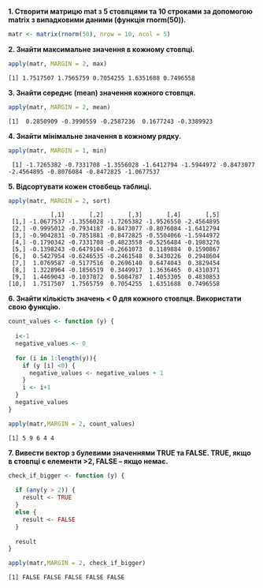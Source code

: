 **1.	Створити матрицю mat з 5 стовпцями та 10 строками за допомогою matrix з випадковими даними (функція rnorm(50)).**
``` r
matr <- matrix(rnorm(50), nrow = 10, ncol = 5)
```

**2.	Знайти максимальне значення в кожному стовпці.**
``` r
apply(matr, MARGIN = 2, max)
```
```
[1] 1.7517507 1.7565759 0.7054255 1.6351688 0.7496558
```

**3.	Знайти середнє (mean) значення кожного стовпця.**
``` r
apply(matr, MARGIN = 2, mean)
```
```
[1]  0.2850909 -0.3990559 -0.2587236  0.1677243 -0.3389923
```


**4.	Знайти мінімальне значення в кожному рядку.**
``` r
apply(matr, MARGIN = 1, min)
```
```
 [1] -1.7265382 -0.7331708 -1.3556028 -1.6412794 -1.5944972 -0.8473077 -2.4564895 -0.8076084 -0.8472825 -1.0677537
```

**5.	Відсортувати кожен стовбець таблиці.**
``` r
apply(matr, MARGIN = 2, sort)
```
```
            [,1]       [,2]       [,3]       [,4]       [,5]
 [1,] -1.0677537 -1.3556028 -1.7265382 -1.9526550 -2.4564895
 [2,] -0.9995012 -0.7934187 -0.8473077 -0.8076084 -1.6412794
 [3,] -0.9042831 -0.7851881 -0.8472825 -0.5504066 -1.5944972
 [4,] -0.1790342 -0.7331708 -0.4823558 -0.5256484 -0.1983276
 [5,] -0.1398243 -0.6479104 -0.2661073  0.1189884  0.1590867
 [6,]  0.5427954 -0.6246535 -0.2461548  0.3430226  0.2948604
 [7,]  1.0769587 -0.5177516  0.2696140  0.6474043  0.3829454
 [8,]  1.3228964 -0.1856519  0.3449917  1.3636465  0.4310371
 [9,]  1.4469043 -0.1037872  0.5084787  1.4053305  0.4830853
[10,]  1.7517507  1.7565759  0.7054255  1.6351688  0.7496558
```

**6.	Знайти кількість значень < 0 для кожного стовпця. Використати свою функцію.**
``` r
count_values <- function (y) {
  
  i<-1
  negative_values <- 0
  
  for (i in 1:length(y)){
    if (y [i] <0) {
      negative_values <- negative_values + 1
    }
    i <- i+1
  }
  negative_values
}

apply(matr,MARGIN = 2, count_values)
```
```
[1] 5 9 6 4 4
```

**7.	Вивести вектор з булевими значеннями TRUE та FALSE. TRUE, якщо в стовпці є елементи >2, FALSE – якщо немає.**
``` r
check_if_bigger <- function (y) {
  
  if (any(y > 2)) {
    result <- TRUE
  }  
  else {
    result <- FALSE
  }  
  
  result
}

apply(matr,MARGIN = 2, check_if_bigger)
```
```
[1] FALSE FALSE FALSE FALSE FALSE
```
